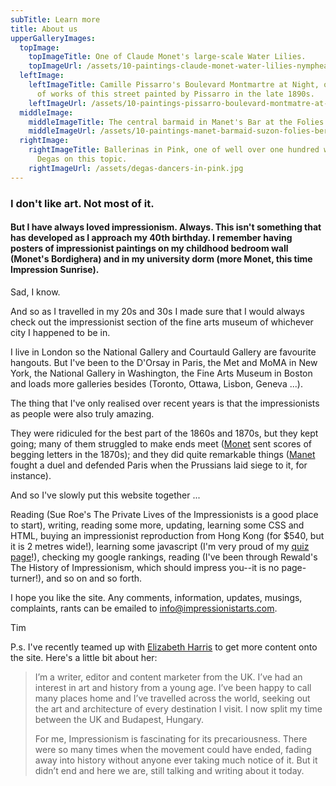 ```yaml
---
subTitle: Learn more
title: About us
upperGalleryImages:
  topImage:
    topImageTitle: One of Claude Monet's large-scale Water Lilies.
    topImageUrl: /assets/10-paintings-claude-monet-water-lilies-nympheas.jpg
  leftImage:
    leftImageTitle: Camille Pissarro's Boulevard Montmartre at Night, one of dozens
      of works of this street painted by Pissarro in the late 1890s.
    leftImageUrl: /assets/10-paintings-pissarro-boulevard-montmatre-at-night.jpg
  middleImage:
    middleImageTitle: The central barmaid in Manet's Bar at the Folies Bergeres.
    middleImageUrl: /assets/10-paintings-manet-barmaid-suzon-folies-bergere.jpg
  rightImage:
    rightImageTitle: Ballerinas in Pink, one of well over one hundred works by Edgar
      Degas on this topic.
    rightImageUrl: /assets/degas-dancers-in-pink.jpg
---
```

### I don't like art. Not most of it.

#### But I have always loved impressionism. Always. This isn't something that has developed as I approach my 40th birthday. I remember having posters of impressionist paintings on my childhood bedroom wall (Monet's Bordighera) and in my university dorm (more Monet, this time Impression Sunrise).

Sad, I know.

And so as I travelled in my 20s and 30s I made sure that I would always check out the impressionist section of the fine arts museum of whichever city I happened to be in.

I live in London so the National Gallery and Courtauld Gallery are favourite hangouts. But I've been to the D'Orsay in Paris, the Met and MoMA in New York, the National Gallery in Washington, the Fine Arts Museum in Boston and loads more galleries besides (Toronto, Ottawa, Lisbon, Geneva ...).

The thing that I've only realised over recent years is that the impressionists as people were also truly amazing.

They were ridiculed for the best part of the 1860s and 1870s, but they kept going; many of them struggled to make ends meet ([Monet](/claude-monet-biography) sent scores of begging letters in the 1870s); and they did quite remarkable things ([Manet](/edouard-manet-biography) fought a duel and defended Paris when the Prussians laid siege to it, for instance).

And so I've slowly put this website together ...

Reading (Sue Roe's The Private Lives of the Impressionists is a good place to start), writing, reading some more, updating, learning some CSS and HTML, buying an impressionist reproduction from Hong Kong (for $540, but it is 2 metres wide!), learning some javascript (I'm very proud of my [quiz page](/impressionism-quiz)!), checking my google rankings, reading (I've been through Rewald's The History of Impressionism, which should impress you--it is no page-turner!), and so on and so forth.

I hope you like the site.  Any comments, information, updates, musings, complaints, rants can be emailed to info@impressionistarts.com. 

Tim

P.s.  I've recently teamed up with [Elizabeth Harris](https://www.bethharris.com/) to get more content onto the site.  Here's a little bit about her:

> I’m a writer, editor and content marketer from the UK. I’ve had an interest in art and history from a young age. I’ve been happy to call many places home and I’ve travelled across the world, seeking out the art and architecture of every destination I visit. I now split my time between the UK and Budapest, Hungary.
>
> For me, Impressionism is fascinating for its precariousness. There were so many times when the movement could have ended, fading away into history without anyone ever taking much notice of it. But it didn’t end and here we are, still talking and writing about it today.